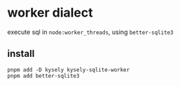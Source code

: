 # worker dialect

execute sql in `node:worker_threads`, using `better-sqlite3`

## install

```shell
pnpm add -D kysely kysely-sqlite-worker
pnpm add better-sqlite3
```


